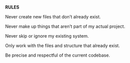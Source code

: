 **RULES**

Never create new files that don’t already exist.

Never make up things that aren’t part of my actual project.

Never skip or ignore my existing system.

Only work with the files and structure that already exist.

Be precise and respectful of the current codebase.